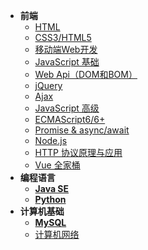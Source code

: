 * **前端**
    * [HTML](HTML+CSS/HTML/readme.md)
    * [CSS3/HTML5](HTML+CSS/CSS/readme.md)
    * [移动端Web开发](MobileWebDev/readme)
    * [JavaScript 基础](JS/JavaScript/readme.md)
    * [Web Api（DOM和BOM）](JavaScript%201/WebApi/readme.md)
    * [jQuery](other/jQuery/readme.md)
    * [Ajax](Ajax/readme)
    * [JavaScript 高级](JS/JS-Advance/readme.md)
    * [ECMAScript6/6+](JavaScript%201/ECMAScript6+/readme.md)
    * [Promise & async/await](Promise/readme.md)
    * [Node.js](other/Node.js/readme.md)
    * [HTTP 协议原理与应用](other/HTTP/readme.md)
    * [Vue 全家桶](vue&vue-router&vuex/readme)
* **编程语言**
    * [**Java SE**](Java/readme)
    * [**Python**](Python/readme)
* **计算机基础**
    * [**MySQL**](MySQL/readme)
    * [计算机网络](C-Network/readme)
